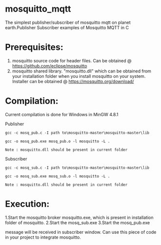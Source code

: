 # mosquitto_mqtt

The simplest publisher/subscriber of mosquitto mqtt on planet earth.Publisher Subscriber examples of Mosquitto MQTT in C

# Prerequisites:
1. mosquitto source code for header files. Can be obtained @ https://github.com/eclipse/mosquitto 
2. mosquitto shared library. "mosquitto.dll" which can be obtained from your installation folder when you install mosquitto on your system. Installer
can be obtained @ https://mosquitto.org/download/   

# Compilation:
Current compilation is done for Windows in MinGW 4.8.1
 
 Publisher
 
	gcc -c mosq_pub.c -I path to\mosquitto-master\mosquitto-master\lib

	gcc -o mosq_pub.exe mosq_pub.o -l mosquitto -L .
	
	Note : mosquitto.dll should be present in current folder 
 
 Subscriber
	
	gcc -c mosq_sub.c -I path to\mosquitto-master\mosquitto-master\lib

	gcc -o mosq_sub.exe mosq_sub.o -l mosquitto -L .
	
	Note : mosquitto.dll should be present in current folder 
	
# Execution:
1.Start the mosquitto broker mosquitto.exe, which is present in installation folder of mosquitto.
2.Start the mosq_sub.exe
3.Start the mosq_pub.exe

message will be received in subscriber window. Can use this piece of code in your project to integrate mosquitto. 
